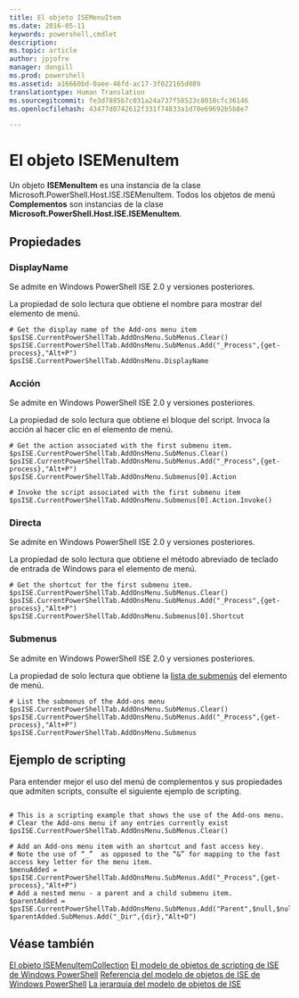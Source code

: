```yaml
---
title: El objeto ISEMenuItem
ms.date: 2016-05-11
keywords: powershell,cmdlet
description: 
ms.topic: article
author: jpjofre
manager: dongill
ms.prod: powershell
ms.assetid: a16660bd-0aee-46fd-ac17-3f022165d089
translationtype: Human Translation
ms.sourcegitcommit: fe3d7885b7c031a24a737f58523c8018cfc36146
ms.openlocfilehash: 43477d0742612f331f74833a1d70e69692b5b8e7

---
```


# El objeto ISEMenuItem
  Un objeto **ISEMenuItem** es una instancia de la clase Microsoft.PowerShell.Host.ISE.ISEMenuItem. Todos los objetos de menú **Complementos** son instancias de la clase **Microsoft.PowerShell.Host.ISE.ISEMenuItem**.

## Propiedades

###  <a name="DisplayName"></a> DisplayName
  Se admite en Windows PowerShell ISE 2.0 y versiones posteriores. 

 La propiedad de solo lectura que obtiene el nombre para mostrar del elemento de menú.

```
# Get the display name of the Add-ons menu item
$psISE.CurrentPowerShellTab.AddOnsMenu.SubMenus.Clear()
$psISE.CurrentPowerShellTab.AddOnsMenu.SubMenus.Add("_Process",{get-process},"Alt+P")
$psISE.CurrentPowerShellTab.AddOnsMenu.DisplayName

```

###  <a name="Action"></a> Acción
  Se admite en Windows PowerShell ISE 2.0 y versiones posteriores. 

 La propiedad de solo lectura que obtiene el bloque del script. Invoca la acción al hacer clic en el elemento de menú.

```
# Get the action associated with the first submenu item.
$psISE.CurrentPowerShellTab.AddOnsMenu.SubMenus.Clear()
$psISE.CurrentPowerShellTab.AddOnsMenu.SubMenus.Add("_Process",{get-process},"Alt+P")
$psISE.CurrentPowerShellTab.AddOnsMenu.Submenus[0].Action

# Invoke the script associated with the first submenu item 
$psISE.CurrentPowerShellTab.AddOnsMenu.Submenus[0].Action.Invoke()
```

###  <a name="Shortcut"></a> Directa
  Se admite en Windows PowerShell ISE 2.0 y versiones posteriores. 

 La propiedad de solo lectura que obtiene el método abreviado de teclado de entrada de Windows para el elemento de menú.

```
# Get the shortcut for the first submenu item.
$psISE.CurrentPowerShellTab.AddOnsMenu.SubMenus.Clear()
$psISE.CurrentPowerShellTab.AddOnsMenu.SubMenus.Add("_Process",{get-process},"Alt+P")
$psISE.CurrentPowerShellTab.AddOnsMenu.Submenus[0].Shortcut
```

###  <a name="Submenus"></a> Submenus
  Se admite en Windows PowerShell ISE 2.0 y versiones posteriores. 

 La propiedad de solo lectura que obtiene la [lista de submenús](The-ISEMenuItemCollection-Object.md) del elemento de menú.

```
# List the submenus of the Add-ons menu
$psISE.CurrentPowerShellTab.AddOnsMenu.SubMenus.Clear()
$psISE.CurrentPowerShellTab.AddOnsMenu.SubMenus.Add("_Process",{get-process},"Alt+P")
$psISE.CurrentPowerShellTab.AddOnsMenu.Submenus
```

## Ejemplo de scripting
 Para entender mejor el uso del menú de complementos y sus propiedades que admiten scripts, consulte el siguiente ejemplo de scripting.

```

# This is a scripting example that shows the use of the Add-ons menu.
# Clear the Add-ons menu if any entries currently exist
$psISE.CurrentPowerShellTab.AddOnsMenu.SubMenus.Clear()

# Add an Add-ons menu item with an shortcut and fast access key.
# Note the use of “_”  as opposed to the “&” for mapping to the fast access key letter for the menu item.
$menuAdded = $psISE.CurrentPowerShellTab.AddOnsMenu.SubMenus.Add("_Process",{get-process},"Alt+P") 
# Add a nested menu - a parent and a child submenu item. 
$parentAdded = $psISE.CurrentPowerShellTab.AddOnsMenu.SubMenus.Add("Parent",$null,$null) 
$parentAdded.SubMenus.Add("_Dir",{dir},"Alt+D")

```

## Véase también
 [El objeto ISEMenuItemCollection](The-ISEMenuItemCollection-Object.md) 
 [El modelo de objetos de scripting de ISE de Windows PowerShell](The-Windows-PowerShell-ISE-Scripting-Object-Model.md) 
 [Referencia del modelo de objetos de ISE de Windows PowerShell](Windows-PowerShell-ISE-Object-Model-Reference.md) 
 [La jerarquía del modelo de objetos de ISE](The-ISE-Object-Model-Hierarchy.md)

  



<!--HONumber=Oct16_HO2-->


